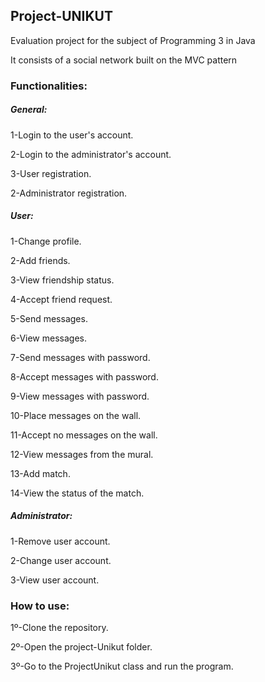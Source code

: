 ## Project-UNIKUT
Evaluation project for the subject of Programming 3 in Java

It consists of a social network built on the MVC pattern

### Functionalities:
##### General:
1-Login to the user's account.

2-Login to the administrator's account.

3-User registration.

2-Administrator registration.

##### User:
1-Change profile.

2-Add friends.

3-View friendship status.

4-Accept friend request.

5-Send messages.

6-View messages.

7-Send messages with password.

8-Accept messages with password.

9-View messages with password.

10-Place messages on the wall.

11-Accept no messages on the wall.

12-View messages from the mural.

13-Add match.

14-View the status of the match.
##### Administrator:
1-Remove user account.

2-Change user account.

3-View user account.

### How to use:

1º-Clone the repository.

2º-Open the project-Unikut folder.

3º-Go to the ProjectUnikut class and run the program.
